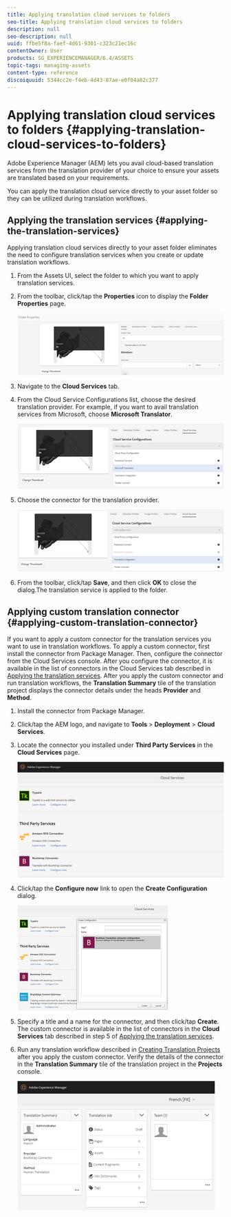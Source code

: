 ```yaml
---
title: Applying translation cloud services to folders 
seo-title: Applying translation cloud services to folders 
description: null
seo-description: null
uuid: ffbe5f8a-faef-4d61-9301-c323c21ec16c
contentOwner: User
products: SG_EXPERIENCEMANAGER/6.4/ASSETS
topic-tags: managing-assets
content-type: reference
discoiquuid: 5344cc2e-f4eb-4d43-87ae-e0f04a82c377
---
```


# Applying translation cloud services to folders {#applying-translation-cloud-services-to-folders}

Adobe Experience Manager (AEM) lets you avail cloud-based translation services from the translation provider of your choice to ensure your assets are translated based on your requirements.

You can apply the translation cloud service directly to your asset folder so they can be utilized during translation workflows.

## Applying the translation services {#applying-the-translation-services}

Applying translation cloud services directly to your asset folder eliminates the need to configure translation services when you create or update translation workflows.

1. From the Assets UI, select the folder to which you want to apply translation services.
1. From the toolbar, click/tap the **Properties** icon to display the **Folder Properties** page.

   ![chlimage_1-215](assets/chlimage_1-215.png)

1. Navigate to the **Cloud Services** tab.
1. From the Cloud Service Configurations list, choose the desired translation provider. For example, if you want to avail translation services from Microsoft, choose **Microsoft Translator**.

   ![chlimage_1-216](assets/chlimage_1-216.png)

1. Choose the connector for the translation provider.

   ![chlimage_1-217](assets/chlimage_1-217.png)

1. From the toolbar, click/tap **Save**, and then click **OK** to close the dialog.The translation service is applied to the folder.

## Applying custom translation connector  {#applying-custom-translation-connector}

If you want to apply a custom connector for the translation services you want to use in translation workflows. To apply a custom connector, first install the connector from Package Manager. Then, configure the connector from the Cloud Services console. After you configure the connector, it is available in the list of connectors in the Cloud Services tab described in [Applying the translation services](transition-cloud-services.md#applying-the-translation-services). After you apply the custom connector and run translation workflows, the **Translation Summary** tile of the translation project displays the connector details under the heads **Provider** and **Method**.

1. Install the connector from Package Manager.
1. Click/tap the AEM logo, and navigate to **Tools** &gt; **Deployment** &gt; **Cloud Services**.
1. Locate the connector you installed under **Third Party Services** in the **Cloud Services** page.

   ![chlimage_1-218](assets/chlimage_1-218.png)

1. Click/tap the **Configure now** link to open the **Create Configuration** dialog.

   ![chlimage_1-219](assets/chlimage_1-219.png)

1. Specify a title and a name for the connector, and then click/tap **Create**. The custom connector is available in the list of connectors in the **Cloud Services** tab described in step 5 of [Applying the translation services](#applying-the-translation-services). 
1. Run any translation workflow described in [Creating Translation Projects](translation-projects.md) after you apply the custom connector. Verify the details of the connector in the **Translation Summary** tile of the translation project in the **Projects** console.

   ![chlimage_1-220](assets/chlimage_1-220.png)

